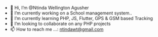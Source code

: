 - 👋 Hi, I’m @Ntinda Wellington Agusher
- 👀  I’m currently working on a School management system..
- 🌱 I’m currently learning  PHP, JS, Flutter,  GPS & GSM based Tracking
- 💞️ I’m looking to collaborate on any PHP projects
- 📫 How to reach me ...: ntindawt@gmail.com

<!---
Ntindawt/Ntindawt is a ✨ special ✨ repository because its `README.md` (this file) appears on your GitHub profile.
You can click the Preview link to take a look at your changes.
--->
